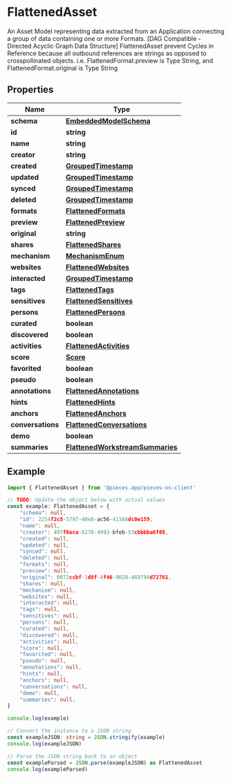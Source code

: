 
# FlattenedAsset

An Asset Model representing data extracted from an Application connecting a group of data containing one or more Formats. [DAG Compatible - Directed Acyclic Graph Data Structure]  FlattenedAsset prevent Cycles in Reference because all outbound references are strings as opposed to crosspollinated objects.  i.e. FlattenedFormat.preview is Type String, and FlattenedFormat.original is Type String

## Properties

Name | Type
------------ | -------------
**schema** | [**EmbeddedModelSchema**](EmbeddedModelSchema)
**id** | **string**
**name** | **string**
**creator** | **string**
**created** | [**GroupedTimestamp**](GroupedTimestamp)
**updated** | [**GroupedTimestamp**](GroupedTimestamp)
**synced** | [**GroupedTimestamp**](GroupedTimestamp)
**deleted** | [**GroupedTimestamp**](GroupedTimestamp)
**formats** | [**FlattenedFormats**](FlattenedFormats)
**preview** | [**FlattenedPreview**](FlattenedPreview)
**original** | **string**
**shares** | [**FlattenedShares**](FlattenedShares)
**mechanism** | [**MechanismEnum**](MechanismEnum)
**websites** | [**FlattenedWebsites**](FlattenedWebsites)
**interacted** | [**GroupedTimestamp**](GroupedTimestamp)
**tags** | [**FlattenedTags**](FlattenedTags)
**sensitives** | [**FlattenedSensitives**](FlattenedSensitives)
**persons** | [**FlattenedPersons**](FlattenedPersons)
**curated** | **boolean**
**discovered** | **boolean**
**activities** | [**FlattenedActivities**](FlattenedActivities)
**score** | [**Score**](Score)
**favorited** | **boolean**
**pseudo** | **boolean**
**annotations** | [**FlattenedAnnotations**](FlattenedAnnotations)
**hints** | [**FlattenedHints**](FlattenedHints)
**anchors** | [**FlattenedAnchors**](FlattenedAnchors)
**conversations** | [**FlattenedConversations**](FlattenedConversations)
**demo** | **boolean**
**summaries** | [**FlattenedWorkstreamSummaries**](FlattenedWorkstreamSummaries)

## Example

```typescript
import { FlattenedAsset } from '@pieces.app/pieces-os-client'

// TODO: Update the object below with actual values
const example: FlattenedAsset = {
    "schema": null,
    "id": 2254f2c8-5797-40e8-ac56-41166dc0e159,
    "name": null,
    "creator": 497f6eca-6276-4993-bfeb-53cbbbba6f08,
    "created": null,
    "updated": null,
    "synced": null,
    "deleted": null,
    "formats": null,
    "preview": null,
    "original": 0872ccbf-1d8f-4f46-9028-469794d72761,
    "shares": null,
    "mechanism": null,
    "websites": null,
    "interacted": null,
    "tags": null,
    "sensitives": null,
    "persons": null,
    "curated": null,
    "discovered": null,
    "activities": null,
    "score": null,
    "favorited": null,
    "pseudo": null,
    "annotations": null,
    "hints": null,
    "anchors": null,
    "conversations": null,
    "demo": null,
    "summaries": null,
}

console.log(example)

// Convert the instance to a JSON string
const exampleJSON: string = JSON.stringify(example)
console.log(exampleJSON)

// Parse the JSON string back to an object
const exampleParsed = JSON.parse(exampleJSON) as FlattenedAsset
console.log(exampleParsed)
```


